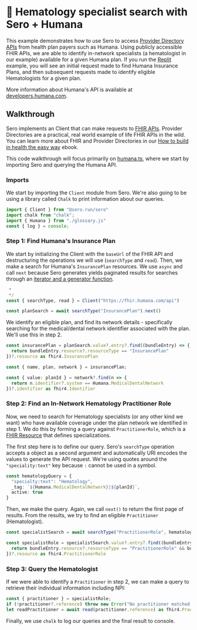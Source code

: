 # 🌲 Hematology specialist search with Sero + Humana

This example demonstrates how to use Sero to access [Provider Directory APIs](https://docs.sero.run/book/how-to-build-in-health/provider-directory) from health plan payers such as Humana. Using publicly accessible FHIR APIs, we are able to identify in-network specialists (a hematologist in our example) available for a given Humana plan. If you run the [Replit](https://replit.com/@jdjkelly/Humana-Specialist-Search) example, you will see an initial request made to find Humana Insurance Plans, and then subsequent requests made to identify eligible Hematologists for a given plan.

More information about Humana's API is available at [developers.humana.com](https://developers.humana.com/apis).

## Walkthrough

Sero implements an Client that can make requests to [FHIR APIs](https://docs.sero.run/book/how-to-build-in-health/fhir). Provider Directories are a practical, real world example of life FHIR APIs in the wild. You can learn more about FHIR and Provider Directories in our [How to build in health the easy way](https://docs.sero.run/book/how-to-build-in-health/clinical-decision-support-hooks) ebook.

This code walkthrough will focus primarily on [humana.ts](.humana.ts), where we start by importing Sero and querying the Humana API.

### Imports

We start by importing the `Client` module from Sero. We're also going to be using a library called `Chalk` to print information about our queries.

```typescript
import { Client } from "@sero.run/sero"
import chalk from "chalk";
import { Humana } from "./glossary.js"
const { log } = console;
```

### Step 1: Find Humana's Insurance Plan 

We start by initializing the Client with the `baseUrl` of the FHIR API and destructuring the operations we will use (`searchType` and `read`). Then, we make a search for Humana's `InsurancePlan` resources. We use `async` and call `next` because Sero generates yields paginated results for searches through an [iterator and a generator function](https://www.typescriptlang.org/docs/handbook/release-notes/typescript-3-6.html). 

```typescript
 * 
 */
const { searchType, read } = Client("https://fhir.humana.com/api")

const planSearch = await searchType("InsurancePlan").next()
```

We identify an eligible plan, and find its network details - specifically searching for the medical/dental network identifier associated with the plan. We'll use this in step 2.

```typescript
const insurancePlan = planSearch.value?.entry?.find((bundleEntry) => {
  return bundleEntry.resource?.resourceType == "InsurancePlan"
})?.resource as fhir4.InsurancePlan

const { name, plan, network } = insurancePlan;

const { value: planId } = network?.find(n => {
  return n.identifier?.system == Humana.MedicalDentalNetwork
})?.identifier as fhir4.Identifier
```

### Step 2: Find an In-Network Hematology Practitioner Role

Now, we need to search for Hematology specialists (or any other kind we want) who have available coverage under the plan network we identified in step 1. We do this by forming a query against `PractitionerRole`, which is a [FHIR Resource](https://www.hl7.org/fhir/practitionerrole.html) that defines specializations. 

The first step here is to define our query. Sero's `searchType` operation accepts a object as a second argument and automatically URI encodes the values to generate the API request. We're using quotes around the `"speciality:text"` key because `:` cannot be used in a symbol.

```typescript
const hematologyQuery = {
  "specialty:text": "Hematology",
  _tag: `${Humana.MedicalDentalNetwork}|${planId}`,
  active: true
}
```

Then, we make the query. Again, we call `next()` to return the first page of results. From the results, we try to find an eligible `Practitioner` (Hematologist).

```typescript
const specialistSearch = await searchType("PractitionerRole", hematologyQuery).next()

const specialistRole = specialistSearch.value?.entry?.find((bundleEntry) => {
  return bundleEntry.resource?.resourceType == "PractitionerRole" && bundleEntry.resource.practitioner
})?.resource as fhir4.PractitionerRole
```

### Step 3: Query the Hematologist

If we were able to identify a `Practitioner` in step 2, we can make a query to retrieve their individual information including NPI:

```typescript
const { practitioner } = specialistRole;
if (!practitioner?.reference) throw new Error("No practitioner matched that search")
let readPractitioner = await read(practitioner.reference) as fhir4.Practitioner
```

Finally, we use `chalk` to log our queries and the final result to console.